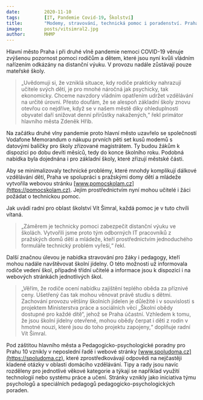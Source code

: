 ```yaml
---
date:         2020-11-10
tags:         [IT, Pandemie Covid-19, Školství]
title:        "Modemy, stravování, technická pomoc i poradenství. Praha pomáhá s distanční výukou"
image: 	      posts/vitsimral2.jpg
author:       MHMP
---
```


Hlavní město Praha i při druhé vlně pandemie nemoci COVID-19 věnuje zvýšenou pozornost pomoci rodičům a dětem, které jsou nyní kvůli vládním nařízením odkázány na distanční výuku. V provozu nadále zůstávají pouze mateřské školy.

> „Uvědomuji si, že vzniklá situace, kdy rodiče prakticky nahrazují učitele svých dětí, je pro mnohé náročná jak psychicky, tak ekonomicky. Chceme navzdory vládním opatřením udržet vzdělávání na určité úrovni. Přesto doufám, že se alespoň základní školy znovu otevřou co nejdříve, když se v našem městě díky ohleduplnosti obyvatel daří snižovat denní přírůstky nakažených,“ řekl primátor hlavního města Zdeněk Hřib. 

Na začátku druhé vlny pandemie proto hlavní město uzavřelo se společností Vodafone Memorandum o nákupu prvních pěti set kusů modemů s datovými balíčky pro školy zřizované magistrátem. Ty budou žákům k dispozici po dobu devíti měsíců, tedy do konce školního roku. Podobná nabídka byla dojednána i pro základní školy, které zřizují městské části.

Aby se minimalizovaly technické problémy, které mnohdy komplikují dálkové vzdělávání dětí, Praha ve spolupráci s pražskými domy dětí a mládeže vytvořila webovou stránku [www.pomocskolam.cz](https://pomocskolam.cz). Jejím prostřednictvím nyní mohou učitelé i žáci požádat o technickou pomoc.

Jak uvádí radní pro oblast školství Vít Šimral, každá pomoc je v tuto chvíli vítaná. 

> „Záměrem je technicky pomoci zabezpečit distanční výuku ve školách. Vytvořili jsme proto tým odborných IT pracovníků z pražských domů dětí a mládeže, kteří prostřednictvím jednoduchého formuláře technický problém vyřeší,“ řekl.

Další značnou úlevou je nabídka stravování pro žáky i pedagogy, kteří mohou nadále navštěvovat školní jídelny. O této možnosti už informovala rodiče vedení škol, případně třídní učitelé a informace jsou k dispozici i na webových stránkách jednotlivých škol.

> „Věřím, že rodiče ocení nabídku zajištění teplého oběda za příznivé ceny. Ušetřený čas tak mohou věnovat právě studiu s dětmi. Zachování provozu většiny školních jídelen je důležité i v souvislosti s projektem Ministerstva práce a sociálních věcí „Školní obědy dostupné pro každé dítě“, jehož se Praha účastní. Vzhledem k tomu, že jsou školní jídelny otevřené, mohou obědy čerpat i děti z rodin v hmotné nouzi, které jsou do toho projektu zapojeny,“ doplňuje radní Vít Šimral.

Pod záštitou hlavního města a Pedagogicko-psychologické poradny pro Prahu 10 vznikly v neposlední řadě i webové stránky [www.spoludoma.cz](https://spoludoma.cz), které zprostředkovávají odpovědi na nejčastěji kladené otázky v oblasti domácího vzdělávání. Tipy a rady jsou navíc rozděleny pro jednotlivé věkové kategorie a týkají se například využití technologií nebo systému práce a učení. Stránky vznikly jako iniciativa týmu psychologů a speciálních pedagogů pedagogicko-psychologických poraden.
